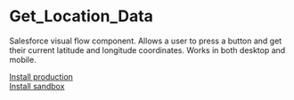 # Get_Location_Data
Salesforce visual flow component.  Allows a user to press a button and get their current latitude and longitude coordinates.  Works in both desktop and mobile.

<a href="https://login.salesforce.com/packaging/installPackage.apexp?p0=04te00000007oiQ&isdtp=p1">Install production</a><br>
<a href="https://test.salesforce.com/packaging/installPackage.apexp?p0=04te00000007oiQ&isdtp=p1">Install sandbox</a>
